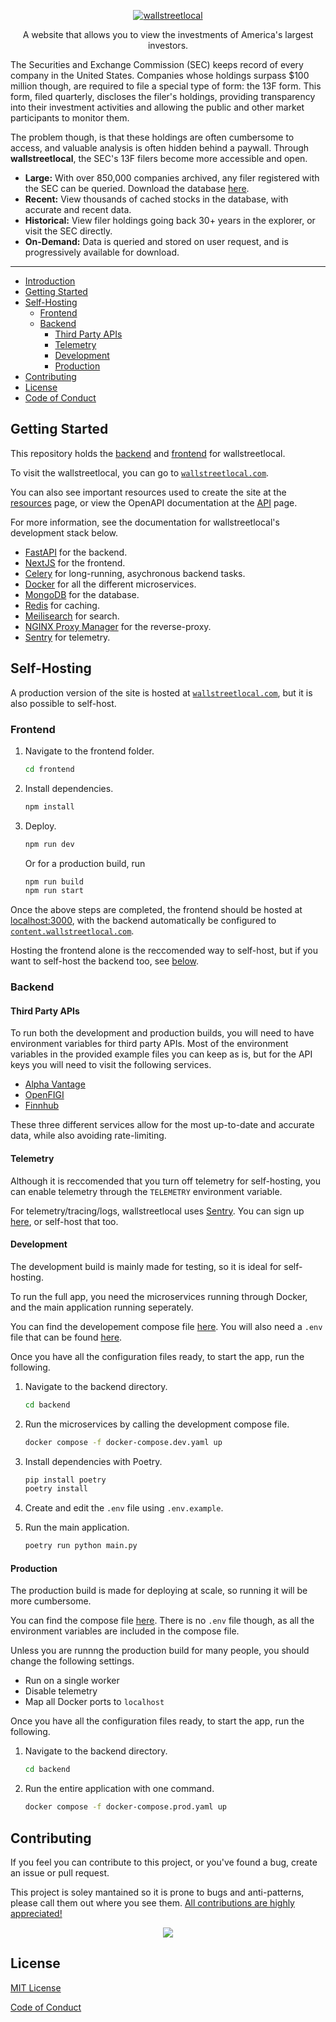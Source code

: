 <p align="center">
  <a href="https://wallstreetlocal.com" target="_blank">
    <picture>
      <img alt="wallstreetlocal" src="https://raw.githubusercontent.com/leftmove/wallstreetlocal/main/frontend/public/static/logo.png" style="max-width: 100%;">
    </picture>
  </a>
</p>

<p align="center">
  A website that allows you to view the investments of America's largest investors.
</p>

<!-- <h1 align="center" color="red">
  The site may be down currently due to excessive traffic.
</h1> -->

The Securities and Exchange Commission (SEC) keeps record of every company in the United States. Companies whose holdings surpass $100 million though, are required to file a special type of form: the 13F form. This form, filed quarterly, discloses the filer's holdings, providing transparency into their investment activities and allowing the public and other market participants to monitor them.

The problem though, is that these holdings are often cumbersome to access, and valuable analysis is often hidden behind a paywall. Through **wallstreetlocal**, the SEC's 13F filers become more accessible and open.

- **Large:** With over 850,000 companies archived, any filer registered with the SEC can be queried. Download the database [here](https://drive.google.com/file/d/1LT4xiFJkh6YlAPQDcov8YIKqcvevFlEE/view).
- **Recent:** View thousands of cached stocks in the database, with accurate and recent data.
- **Historical:** View filer holdings going back 30+ years in the explorer, or visit the SEC directly.
- **On-Demand:** Data is queried and stored on user request, and is progressively available for download.

---

- [Introduction](#introduction)
- [Getting Started](#getting-started)
- [Self-Hosting](#self-hosting)
  - [Frontend](#frontend)
  - [Backend](#backend)
    - [Third Party APIs](#third-party-apis)
    - [Telemetry](#telemetry)
    - [Development](#development)
    - [Production](#production)
- [Contributing](#contributing)
- [License](#license)
- [Code of Conduct](#code-of-conduct)

## Getting Started

This repository holds the [backend](./backend/) and [frontend](./frontend/) for wallstreetlocal.

To visit the wallstreetlocal, you can go to [`wallstreetlocal.com`](https://wallstreetlocal.com).

You can also see important resources used to create the site at the [resources](https://www.wallstreetlocal.com/about/resources) page, or view the OpenAPI documentation at the [API](https://content.wallstreetlocal.com/docs) page.

For more information, see the documentation for wallstreetlocal's development stack below.

- [FastAPI](https://fastapi.tiangolo.com/) for the backend.
- [NextJS](https://nextjs.org/) for the frontend.
- [Celery](https://docs.celeryq.dev/en/stable/getting-started/introduction.html) for long-running, asychronous backend tasks.
- [Docker](https://docs.docker.com/) for all the different microservices.
- [MongoDB](https://www.mongodb.com/docs/) for the database.
- [Redis](https://redis.io/) for caching.
- [Meilisearch](https://www.meilisearch.com/docs) for search.
- [NGINX Proxy Manager](https://nginxproxymanager.com/) for the reverse-proxy.
- [Sentry](https://sentry.io/) for telemetry.

## Self-Hosting

A production version of the site is hosted at [`wallstreetlocal.com`](https://wallstreetlocal.com), but it is also possible to self-host.

### Frontend

1. Navigate to the frontend folder.

   ```bash
   cd frontend
   ```

2. Install dependencies.

   ```bash
   npm install
   ```

3. Deploy.

   ```bash
   npm run dev
   ```

   Or for a production build, run

   ```bash
   npm run build
   npm run start
   ```

Once the above steps are completed, the frontend should be hosted at [localhost:3000](http://localhost:3000), with the backend automatically be configured to [`content.wallstreetlocal.com`](https://content.wallstreetlocal.com).

Hosting the frontend alone is the reccomended way to self-host, but if you want to self-host the backend too, see [below](#backend).

### Backend

#### Third Party APIs

To run both the development and production builds, you will need to have environment variables for third party APIs. Most of the environment variables in the provided example files you can keep as is, but for the API keys you will need to visit the following services.

- [Alpha Vantage](https://www.alphavantage.co/)
- [OpenFIGI](https://www.openfigi.com/)
- [Finnhub](https://finnhub.io/)

These three different services allow for the most up-to-date and accurate data, while also avoiding rate-limiting.

#### Telemetry

Although it is reccomended that you turn off telemetry for self-hosting, you can enable telemetry through the `TELEMETRY` environment variable.

For telemetry/tracing/logs, wallstreetlocal uses [Sentry](https://sentry.io/). You can sign up [here](https://sentry.io/signup/), or self-host that too.

#### Development

The development build is mainly made for testing, so it is ideal for self-hosting.

To run the full app, you need the microservices running through Docker, and the main application running seperately.

You can find the developement compose file [here]("./backend/docker-compose.dev.yaml"). You will also need a `.env` file that can be found [here]("./backend/.env.example").

Once you have all the configuration files ready, to start the app, run the following.

1. Navigate to the backend directory.

   ```bash
   cd backend
   ```

2. Run the microservices by calling the development compose file.

   ```bash
   docker compose -f docker-compose.dev.yaml up
   ```

3. Install dependencies with Poetry.

   ```bash
   pip install poetry
   poetry install
   ```

4. Create and edit the `.env` file using `.env.example`.

5. Run the main application.

   ```bash
   poetry run python main.py
   ```

#### Production

The production build is made for deploying at scale, so running it will be more cumbersome.

You can find the compose file [here]("./backend/docker-compose.prod.yaml"). There is no `.env` file though, as all the environment variables are included in the compose file.

Unless you are runnng the production build for many people, you should change the following settings.

- Run on a single worker
- Disable telemetry
- Map all Docker ports to `localhost`

Once you have all the configuration files ready, to start the app, run the following.

1. Navigate to the backend directory.

   ```bash
   cd backend
   ```

2. Run the entire application with one command.

   ```bash
   docker compose -f docker-compose.prod.yaml up
   ```

## Contributing

If you feel you can contribute to this project, or you've found a bug, create an issue or pull request.

This project is soley mantained so it is prone to bugs and anti-patterns, please call them out where you see them. [All contributions are highly appreciated!](./CONTRIBUTING.md)

<div align="center">
  <img src="https://api.star-history.com/svg?repos=leftmove/wallstreetlocal,leftmove/pinestreetlocal&type=Date)](https://star-history.com/#leftmove/wallstreetlocal&leftmove/pinestreetlocal&Date" />
</div>

## License

[MIT License](./LICENSE)

[Code of Conduct](./CODE_OF_CONDUCT.MD)
